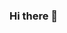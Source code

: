 ### Hi there 👋

<!--
**Cryingpepe/Cryingpepe** is a ✨ _special_ ✨ repository because its `README.md` (this file) appears on your GitHub profile.
![Footer](https://capsule-render.vercel.app/api?type=waving&color=auto&height=200&section=footer)
Here are some ideas to get you started:

- 🔭 I’m currently working on ...
- 🌱 I’m currently learning ...
- 👯 I’m looking to collaborate on ...
- 🤔 I’m looking for help with ...
- 💬 Ask me about ...
- 📫 How to reach me: ...
- 😄 Pronouns: ...
- ⚡ Fun fact: ...
-->
